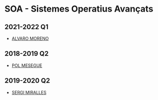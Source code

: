 # SOA - Sistemes Operatius Avançats

## 2021-2022 Q1

- [ALVARO MORENO](https://github.com/hialvaro/ZeOS-SOA)

## 2018-2019 Q2

- [POL MESEGUE](https://github.com/PolMesegue/SOA)

## 2019-2020 Q2

- [SERGI MIRALLES](https://github.com/sergimn/ZeOS-SOA-Lab)

